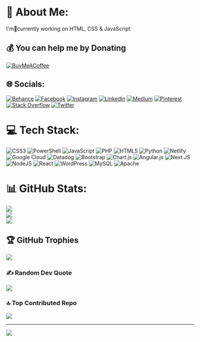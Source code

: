 # 💫 About Me:
I'm👋currently working on HTML, CSS & JavaScript<br>

## 💰 You can help me by Donating
  [![BuyMeACoffee](https://img.shields.io/badge/Buy%20Me%20a%20Coffee-ffdd00?style=for-the-badge&logo=buy-me-a-coffee&logoColor=black)](https://buymeacoffee.com/farabiahmedimran)


## 🌐 Socials:
[![Behance](https://img.shields.io/badge/Behance-1769ff?logo=behance&logoColor=white)](https://behance.net/farabi688) [![Facebook](https://img.shields.io/badge/Facebook-%231877F2.svg?logo=Facebook&logoColor=white)](https://facebook.com/profile.php?id=100014462827911) [![Instagram](https://img.shields.io/badge/Instagram-%23E4405F.svg?logo=Instagram&logoColor=white)](https://instagram.com/farabiahmedimran) [![LinkedIn](https://img.shields.io/badge/LinkedIn-%230077B5.svg?logo=linkedin&logoColor=white)](https://linkedin.com/in/farabi-ahmed-imran-0858261b5) [![Medium](https://img.shields.io/badge/Medium-12100E?logo=medium&logoColor=white)](https://medium.com/@@imran688) [![Pinterest](https://img.shields.io/badge/Pinterest-%23E60023.svg?logo=Pinterest&logoColor=white)](https://pinterest.com/akibur688) [![Stack Overflow](https://img.shields.io/badge/-Stackoverflow-FE7A16?logo=stack-overflow&logoColor=white)](https://stackoverflow.com/users/22523554) [![Twitter](https://img.shields.io/badge/Twitter-%231DA1F2.svg?logo=Twitter&logoColor=white)](https://twitter.com/Akiburit) 

# 💻 Tech Stack:
![CSS3](https://img.shields.io/badge/css3-%231572B6.svg?style=for-the-badge&logo=css3&logoColor=white) ![PowerShell](https://img.shields.io/badge/PowerShell-%235391FE.svg?style=for-the-badge&logo=powershell&logoColor=white) ![JavaScript](https://img.shields.io/badge/javascript-%23323330.svg?style=for-the-badge&logo=javascript&logoColor=%23F7DF1E) ![PHP](https://img.shields.io/badge/php-%23777BB4.svg?style=for-the-badge&logo=php&logoColor=white) ![HTML5](https://img.shields.io/badge/html5-%23E34F26.svg?style=for-the-badge&logo=html5&logoColor=white) ![Python](https://img.shields.io/badge/python-3670A0?style=for-the-badge&logo=python&logoColor=ffdd54) ![Netlify](https://img.shields.io/badge/netlify-%23000000.svg?style=for-the-badge&logo=netlify&logoColor=#00C7B7) ![Google Cloud](https://img.shields.io/badge/GoogleCloud-%234285F4.svg?style=for-the-badge&logo=google-cloud&logoColor=white) ![Datadog](https://img.shields.io/badge/datadog-%23632CA6.svg?style=for-the-badge&logo=datadog&logoColor=white) ![Bootstrap](https://img.shields.io/badge/bootstrap-%238511FA.svg?style=for-the-badge&logo=bootstrap&logoColor=white) ![Chart.js](https://img.shields.io/badge/chart.js-F5788D.svg?style=for-the-badge&logo=chart.js&logoColor=white) ![Angular.js](https://img.shields.io/badge/angular.js-%23E23237.svg?style=for-the-badge&logo=angularjs&logoColor=white) ![Next JS](https://img.shields.io/badge/Next-black?style=for-the-badge&logo=next.js&logoColor=white) ![NodeJS](https://img.shields.io/badge/node.js-6DA55F?style=for-the-badge&logo=node.js&logoColor=white) ![React](https://img.shields.io/badge/react-%2320232a.svg?style=for-the-badge&logo=react&logoColor=%2361DAFB) ![WordPress](https://img.shields.io/badge/WordPress-%23117AC9.svg?style=for-the-badge&logo=WordPress&logoColor=white) ![MySQL](https://img.shields.io/badge/mysql-%2300000f.svg?style=for-the-badge&logo=mysql&logoColor=white) ![Apache](https://img.shields.io/badge/apache-%23D42029.svg?style=for-the-badge&logo=apache&logoColor=white)
# 📊 GitHub Stats:
![](https://github-readme-stats.vercel.app/api?username=imran688-dev&theme=chartreuse-dark&hide_border=false&include_all_commits=true&count_private=false)<br/>
![](https://github-readme-streak-stats.herokuapp.com/?user=imran688-dev&theme=chartreuse-dark&hide_border=false)<br/>
![](https://github-readme-stats.vercel.app/api/top-langs/?username=imran688-dev&theme=chartreuse-dark&hide_border=false&include_all_commits=true&count_private=false&layout=compact)

## 🏆 GitHub Trophies
![](https://github-profile-trophy.vercel.app/?username=imran688-dev&theme=radical&no-frame=false&no-bg=true&margin-w=4)

### ✍️ Random Dev Quote
![](https://quotes-github-readme.vercel.app/api?type=horizontal&theme=tokyonight)

### 🔝 Top Contributed Repo
![](https://github-contributor-stats.vercel.app/api?username=imran688-dev&limit=5&theme=buddhism&combine_all_yearly_contributions=true)

---
[![](https://visitcount.itsvg.in/api?id=imran688-dev&icon=7&color=11)](https://visitcount.itsvg.in)

 

  
<!-- Proudly created with GPRM ( https://gprm.itsvg.in ) -->
